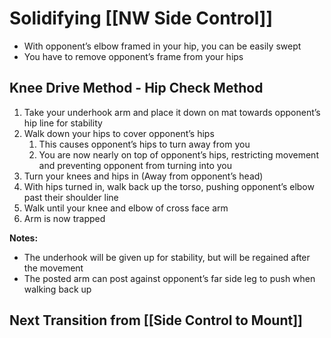 # Solidifying [[NW Side Control]]

- With opponent’s elbow framed in your hip, you can be easily swept
- You have to remove opponent’s frame from your hips

## Knee Drive Method - Hip Check Method

1. Take your underhook arm and place it down on mat towards opponent’s hip line for stability
2. Walk down your hips to cover opponent’s hips
    1. This causes opponent’s hips to turn away from you
    2. You are now nearly on top of opponent’s hips, restricting movement and preventing opponent from turning into you
3. Turn your knees and hips in (Away from opponent’s head)
4. With hips turned in, walk back up the torso, pushing opponent’s elbow past their shoulder line
5. Walk until your knee and elbow of cross face arm
6. Arm is now trapped

**Notes:**
- The underhook will be given up for stability, but will be regained after the movement
- The posted arm can post against opponent’s far side leg to push when walking back up

## Next Transition from [[Side Control to Mount]]